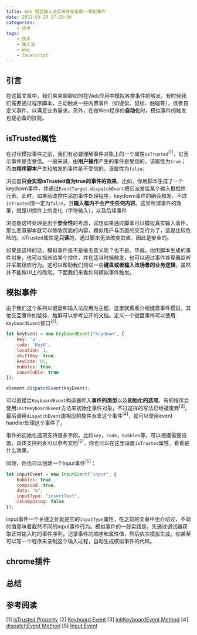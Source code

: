 ```yaml
---
title: Web 键盘输入法应用开发指南——模拟事件
date: 2022-03-10 17:29:56
categories:
    - 技术
tags: 
    - 技术
    - 输入法
    - Web
    - JavaScript
---
```

## 引言
在这篇文章中，我们来来聊聊如何在Web应用中模拟各类事件的触发。有时候我们需要通过程序脚本，主动触发一些内置事件（如键盘、鼠标、触碰等），或者自定义事件，以满足业务需求。另外，在做Web程序的**自动化**时，模拟事件的触发也是必备的技能。

## isTrusted属性
在讨论模拟事件之前，我们有必要理解事件对象上的一个属性`isTrusted`<sup>[1]</sup>，它表示事件是否受信。一般来说，由**用户操作**产生的事件是受信的，该属性为`true`；而由**程序脚本**产生和触发的事件是不受信的，该属性为`false`。

浏览器**只会实现isTrusted值为true的事件的效果**。比如，你用脚本生成了一个keydown事件，并通过`EventTarget.dispatchEvent`把它派发给某个输入框控件元素。此时，如果给改控件添加事件处理程序，keydown事件的确会触发，不过`isTrusted`值一定为`false`，且**输入框内不会产生任何内容**。这里所谓事件的效果，就是UI控件上的变化（字符输入），以及后续事件

浏览器这样处理是出于**安全性**的考虑，试想如果通过脚本可以模拟真实输入事件，那么恶意脚本就可以修改页面的内容，模拟用户与页面的交互行为了，这是比较危险的。isTrusted属性是**只读**的，通过脚本无法改变其值，因此是安全的。

如果是这样的话，模拟事件是不是毫无意义呢？也不是。毕竟，你用脚本生成的事件对象，也可以指派给某个控件，并在适当时候触发，也可以通过事件处理器监听并采取相应行为。这可以帮助我们测试一些**键盘或者输入法场景的业务逻辑**，虽然并不能做UI上的改动。下面我们来看如何模拟事件触发。

## 模拟事件
由于我们这个系列以键盘和输入法应用为主题，这里就着重介绍键盘事件模拟，其他交互事件如鼠标、触屏可以参考公开的文档。定义一个键盘事件可以使用`KeyboardEvent`接口<sup>[2]</sup>:
```javascript
let keyEvent = new KeyboardEvent("keydown", {
    key: 'a',
    code: 'KeyA',
    location: 1,
    shiftKey: true,
    keyCode: 65,
    bubbles: true,
    cancelable: true
});

element.dispatchEvent(keyEvent);
```
可以直接给`KeyboardEvent`构造器传入**事件的类型**以及**初始化的选项**。有的程序会使用`initKeyboardEvent`方法来初始化事件对象，不过这样的写法已经被废弃<sup>[3]</sup>。最后调用`dispatchEvent`由相应的控件派发这个事件<sup>[4]</sup>，就可以使用event handler处理这个事件了。

事件的初始化选项支持很多字段，比如`key`，`code`，`bubbles`等，可以根据需要设置，具体支持列表可以参考文档<sup>[2]</sup>。你也可以在这里设置`isTrusted`属性，看看是什么效果。

同理，你也可以创建一个Input事件<sup>[5]</sup>：
```javascript
let inputEvent = new InputEvent("input", {
    bubbles: true,
    composed: true,
    data: "a",
    inputType: "insertText",
    isComposing: false
});
```
input事件一个关键之处就是它的`inputType`属性，在之前的文章中也介绍过，不同的值意味着截然不同的input事件行为。模拟事件的一般实践是，先通过调试器获取正常输入时的事件序列，记录事件的顺序和属性值，然后依次模拟生成。你甚至可以写一个程序来录制这个输入过程，自动生成模拟事件的代码。

## chrome插件

## 总结
## 参考阅读
[1] [isTrusted Property](https://developer.mozilla.org/en-US/docs/Web/API/Event/isTrusted)
[2] [Keyboard Event](https://developer.mozilla.org/en-US/docs/Web/API/KeyboardEvent/KeyboardEvent)
[3] [initKeyboardEvent Method](https://developer.mozilla.org/en-US/docs/Web/API/KeyboardEvent/initKeyboardEvent)
[4] [dispatchEvent Method](https://developer.mozilla.org/en-US/docs/Web/API/EventTarget/dispatchEvent)
[5] [Input Event](https://developer.mozilla.org/en-US/docs/Web/API/InputEvent)
